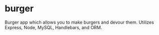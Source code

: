 # burger
Burger app which allows you to make burgers and devour them. Utilizes Express, Node, MySQL, Handlebars, and ORM.
